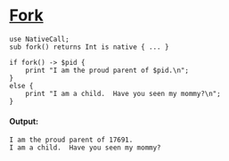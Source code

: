 [1]: http://rosettacode.org/wiki/Fork

# [Fork][1]

```perl6
use NativeCall;
sub fork() returns Int is native { ... }
 
if fork() -> $pid {
    print "I am the proud parent of $pid.\n";
}
else {
    print "I am a child.  Have you seen my mommy?\n";
}
```

#### Output:
```
I am the proud parent of 17691.
I am a child.  Have you seen my mommy?
```